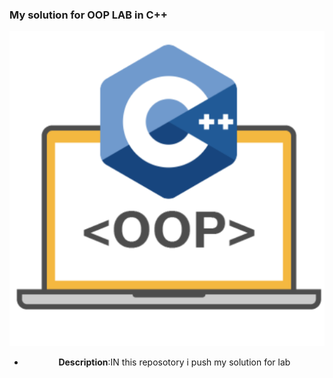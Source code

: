 ### My solution for OOP LAB in C++ 
</center> <img src="img/image.png" alt="messager screem "><center>

- **Description**:IN this reposotory i push my solution for lab 